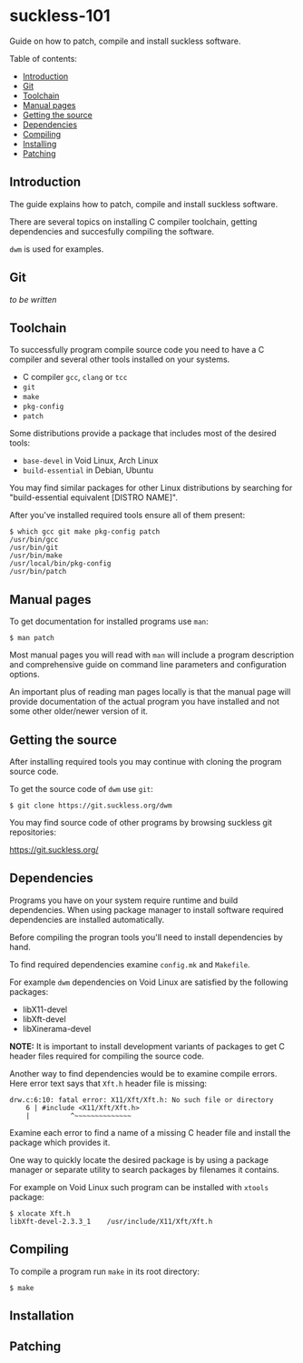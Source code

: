 suckless-101
============

Guide on how to patch, compile and install suckless software.

Table of contents:

* [Introduction](#introduction)
* [Git](#git)
* [Toolchain](#toolchain)
* [Manual pages](#manual-pages)
* [Getting the source](#getting-the-source)
* [Dependencies](#dependencies)
* [Compiling](#compiling)
* [Installing](#installing)
* [Patching](#patching)

## Introduction

The guide explains how to patch, compile and install suckless software.

There are several topics on installing C compiler toolchain, getting dependencies and succesfully compiling the software.

`dwm` is used for examples.

## Git

*to be written*

## Toolchain

To successfully program compile source code you need to have a C compiler and several other tools installed on your systems.

* C compiler `gcc`, `clang` or `tcc`
* `git`
* `make`
* `pkg-config`
* `patch`

Some distributions provide a package that includes most of the desired tools:

* `base-devel` in Void Linux, Arch Linux
* `build-essential` in Debian, Ubuntu

You may find similar packages for other Linux distributions by searching for "build-essential equivalent [DISTRO NAME]".

After you've installed required tools ensure all of them present:

    $ which gcc git make pkg-config patch
    /usr/bin/gcc
    /usr/bin/git
    /usr/bin/make
    /usr/local/bin/pkg-config
    /usr/bin/patch

## Manual pages

To get documentation for installed programs use `man`:

    $ man patch

Most manual pages you will read with `man` will include a program description and comprehensive guide on command line parameters and configuration options.

An important plus of reading man pages locally is that the manual page will provide documentation of the actual program you have installed and not some other older/newer version of it.

## Getting the source

After installing required tools you may continue with cloning the program source code.

To get the source code of `dwm` use `git`:

    $ git clone https://git.suckless.org/dwm
    
You may find source code of other programs by browsing suckless git repositories:

https://git.suckless.org/

## Dependencies

Programs you have on your system require runtime and build dependencies. When using package manager to install software required dependencies are installed automatically.

Before compiling the progran tools you'll need to install dependencies by hand.

To find required dependencies examine `config.mk` and `Makefile`.

For example `dwm` dependencies on Void Linux are satisfied by the following packages:

* libX11-devel
* libXft-devel
* libXinerama-devel

**NOTE:** It is important to install development variants of packages to get C header files required for compiling the source code.

Another way to find dependencies would be to examine compile errors. Here error text says that `Xft.h` header file is missing:

    drw.c:6:10: fatal error: X11/Xft/Xft.h: No such file or directory
        6 | #include <X11/Xft/Xft.h>
        |          ^~~~~~~~~~~~~~~

Examine each error to find a name of a missing C header file and install the package which provides it.

One way to quickly locate the desired package is by using a package manager or separate utility to search packages by filenames it contains.

For example on Void Linux such program can be installed with `xtools` package:

    $ xlocate Xft.h
    libXft-devel-2.3.3_1	/usr/include/X11/Xft/Xft.h

## Compiling

To compile a program run `make` in its root directory:

    $ make

## Installation

## Patching